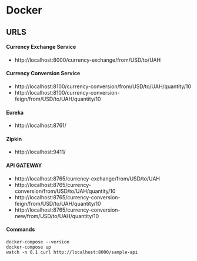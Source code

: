 # Docker

## URLS

#### Currency Exchange Service
- http://localhost:8000/currency-exchange/from/USD/to/UAH

#### Currency Conversion Service
- http://localhost:8100/currency-conversion/from/USD/to/UAH/quantity/10
- http://localhost:8100/currency-conversion-feign/from/USD/to/UAH/quantity/10

#### Eureka
- http://localhost:8761/

#### Zipkin
- http://localhost:9411/

#### API GATEWAY
- http://localhost:8765/currency-exchange/from/USD/to/UAH
- http://localhost:8765/currency-conversion/from/USD/to/UAH/quantity/10
- http://localhost:8765/currency-conversion-feign/from/USD/to/UAH/quantity/10
- http://localhost:8765/currency-conversion-new/from/USD/to/UAH/quantity/10

#### Commands
```
docker-compose --version
docker-compose up
watch -n 0.1 curl http://localhost:8000/sample-api
```
